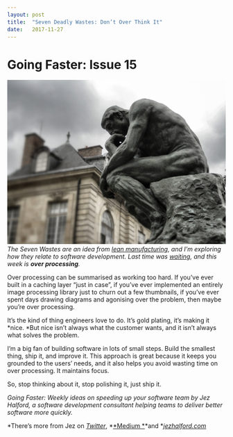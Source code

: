 ```yaml
---
layout:	post
title:	"Seven Deadly Wastes: Don’t Over Think It"
date:	2017-11-27
---
```


  # Going Faster: Issue 15

![](/img/1*1rXVXiSbVNSKjmq3u_FRkA.jpeg)*The Seven Wastes are an idea from *[*lean manufacturing*](https://en.wikipedia.org/wiki/Muda_%28Japanese_term%29#Seven_wastes)*, and I’m exploring how they relate to software development. Last time was *[*waiting*](https://medium.com/going-faster/seven-deadly-wastes-waiting-c73c3e4ab578)*, and this week is ****over processing****.*

Over processing can be summarised as working too hard. If you’ve ever built in a caching layer “just in case”, if you’ve ever implemented an entirely image processing library just to churn out a few thumbnails, if you’ve ever spent days drawing diagrams and agonising over the problem, then maybe you’re over processing.

It’s the kind of thing engineers love to do. It’s gold plating, it’s making it *nice. *But nice isn’t always what the customer wants, and it isn’t always what solves the problem.

I’m a big fan of building software in lots of small steps. Build the smallest thing, ship it, and improve it. This approach is great because it keeps you grounded to the users’ needs, and it also helps you avoid wasting time on over processing. It maintains focus.

So, stop thinking about it, stop polishing it, just ship it.

*Going Faster: Weekly ideas on speeding up your software team by Jez Halford, a software development consultant helping teams to deliver better software more quickly.*

*There’s more from Jez on *[*Twitter*](https://twitter.com/jezhalford)*, *[*Medium *](https://medium.com/@jezhalford)*and *[*jezhalford.com*](https://jezhalford.com/)

  